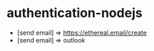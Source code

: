 # authentication-nodejs


* [send email] => https://ethereal.email/create
* [send email] => outlook 